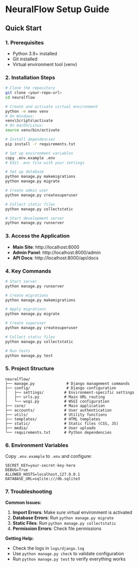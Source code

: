 # NeuralFlow Setup Guide

## Quick Start

### 1. Prerequisites
- Python 3.9+ installed
- Git installed
- Virtual environment tool (venv)

### 2. Installation Steps

```bash
# Clone the repository
git clone <your-repo-url>
cd neuralflow

# Create and activate virtual environment
python -m venv venv
# On Windows:
venv\Scripts\activate
# On macOS/Linux:
source venv/bin/activate

# Install dependencies
pip install -r requirements.txt

# Set up environment variables
copy .env.example .env
# Edit .env file with your settings

# Set up database
python manage.py makemigrations
python manage.py migrate

# Create admin user
python manage.py createsuperuser

# Collect static files
python manage.py collectstatic

# Start development server
python manage.py runserver
```

### 3. Access the Application

- **Main Site**: http://localhost:8000
- **Admin Panel**: http://localhost:8000/admin
- **API Docs**: http://localhost:8000/api/docs

### 4. Key Commands

```bash
# Start server
python manage.py runserver

# Create migrations
python manage.py makemigrations

# Apply migrations
python manage.py migrate

# Create superuser
python manage.py createsuperuser

# Collect static files
python manage.py collectstatic

# Run tests
python manage.py test
```

### 5. Project Structure

```
neuralflow/
├── manage.py              # Django management commands
├── config/                # Django configuration
│   ├── settings/         # Environment-specific settings
│   ├── urls.py           # Main URL routing
│   └── wsgi.py           # WSGI configuration
├── core/                 # Main application
├── accounts/             # User authentication
├── utils/                # Utility functions
├── templates/            # HTML templates
├── static/               # Static files (CSS, JS)
├── media/                # User uploads
└── requirements.txt      # Python dependencies
```

### 6. Environment Variables

Copy `.env.example` to `.env` and configure:

```env
SECRET_KEY=your-secret-key-here
DEBUG=True
ALLOWED_HOSTS=localhost,127.0.0.1
DATABASE_URL=sqlite:///db.sqlite3
```

### 7. Troubleshooting

**Common Issues:**

1. **Import Errors**: Make sure virtual environment is activated
2. **Database Errors**: Run `python manage.py migrate`
3. **Static Files**: Run `python manage.py collectstatic`
4. **Permission Errors**: Check file permissions

**Getting Help:**
- Check the logs in `logs/django.log`
- Use `python manage.py check` to validate configuration
- Run `python manage.py test` to verify everything works